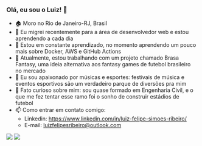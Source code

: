 <h3> Olá, eu sou o Luiz! 👋 </h3>

- 🏠 Moro no Rio de Janeiro-RJ, Brasil
- 💼 Eu migrei recentemente para a área de desenvolvedor web e estou aprendendo a cada dia
- 📖 Estou em constante aprendizado, no momento aprendendo um pouco mais sobre Docker, AWS e GitHub Actions
- 🔭 Atualmente, estou trabalhando com um projeto chamado Brasa Fantasy, uma ideia alternativa aos fantasy games de futebol brasileiro no mercado
- 🫶 Eu sou apaixonado por músicas e esportes: festivais de música e eventos esportivos são um verdadeiro parque de diversões pra mim
- 🤔 Fato curioso sobre mim: sou quase formado em Engenharia Civil, e o que me fez tentar esse ramo foi o sonho de construir estádios de futebol
- 📫 Como entrar em contato comigo:
    - Linkedin: https://www.linkedin.com/in/luiz-felipe-simoes-ribeiro/
    - E-mail: luizfelipesribeiro@outlook.com

<img src="https://github-readme-stats.vercel.app/api?username=LuizFelipeSR97&count_private=true&show_icons=true" />
<img src="https://github-readme-stats.vercel.app/api/top-langs/?username=LuizFelipeSR97&layout=compact&langs_count=10" />
